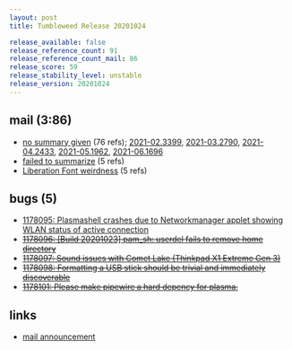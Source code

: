 ```yaml
---
layout: post
title: Tumbleweed Release 20201024

release_available: false
release_reference_count: 91
release_reference_count_mail: 86
release_score: 59
release_stability_level: unstable
release_version: 20201024
---
```


## mail (3:86)

- [no summary given](https://github.com/boombatower/tumbleweed-review/issues/10) (76 refs); [2021-02.3399](https://github.com/boombatower/tumbleweed-review/issues/10), [2021-03.2790](https://github.com/boombatower/tumbleweed-review/issues/10), [2021-04.2433](https://github.com/boombatower/tumbleweed-review/issues/10), [2021-05.1962](https://github.com/boombatower/tumbleweed-review/issues/10), [2021-06.1696](https://github.com/boombatower/tumbleweed-review/issues/10)
- [failed to summarize](https://lists.opensuse.org/opensuse-factory/2020-10/msg00275.html) (5 refs)
- [Liberation Font weirdness](https://lists.opensuse.org/opensuse-factory/2020-10/msg00308.html) (5 refs)

## bugs (5)

<!--more-->

- [1178095: Plasmashell crashes due to Networkmanager applet showing WLAN status of active connection](https://bugzilla.opensuse.org/show_bug.cgi?id=1178095)
- ~~[1178096: \[Build 20201023\] pam_sh: userdel fails to remove home directory](https://bugzilla.opensuse.org/show_bug.cgi?id=1178096)~~
- ~~[1178097: Sound issues with Comet Lake (Thinkpad X1 Extreme Gen 3)](https://bugzilla.opensuse.org/show_bug.cgi?id=1178097)~~
- ~~[1178098: Formatting a USB stick should be trivial and immediately discoverable](https://bugzilla.opensuse.org/show_bug.cgi?id=1178098)~~
- ~~[1178101: Please make pipewire a hard depency for plasma.](https://bugzilla.opensuse.org/show_bug.cgi?id=1178101)~~



## links

- [mail announcement](https://github.com/boombatower/tumbleweed-review/issues/10)

